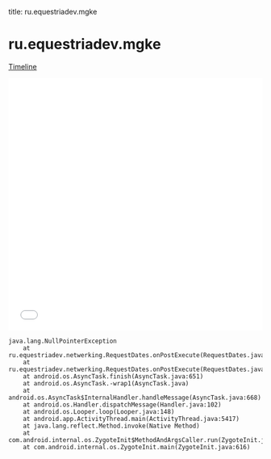 title: ru.equestriadev.mgke

# ru.equestriadev.mgke

[Timeline](./vis-timeline.html)

<iframe src="./vis-timeline.html" width="100%" height="500px" style="border:none;"></iframe>

```
java.lang.NullPointerException
	at ru.equestriadev.netwerking.RequestDates.onPostExecute(RequestDates.java:98)
	at ru.equestriadev.netwerking.RequestDates.onPostExecute(RequestDates.java:29)
	at android.os.AsyncTask.finish(AsyncTask.java:651)
	at android.os.AsyncTask.-wrap1(AsyncTask.java)
	at android.os.AsyncTask$InternalHandler.handleMessage(AsyncTask.java:668)
	at android.os.Handler.dispatchMessage(Handler.java:102)
	at android.os.Looper.loop(Looper.java:148)
	at android.app.ActivityThread.main(ActivityThread.java:5417)
	at java.lang.reflect.Method.invoke(Native Method)
	at com.android.internal.os.ZygoteInit$MethodAndArgsCaller.run(ZygoteInit.java:726)
	at com.android.internal.os.ZygoteInit.main(ZygoteInit.java:616)

```



